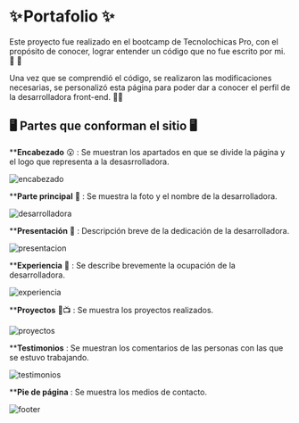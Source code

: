 #  ✨ Portafolio ✨ 

Este proyecto fue realizado en el bootcamp de Tecnolochicas Pro, con el propósito de conocer, lograr entender un código que no fue escrito por mi. 🫢 🫢

Una vez que se comprendió el código, se realizaron las modificaciones necesarias, se personalizó esta página para poder dar a conocer el perfil de la desarrolladora front-end. 👩‍💻 

## 🖥️ Partes que conforman el sitio 🖥️

****Encabezado** 😮
: Se muestran los apartados en que se divide la página y el logo que representa a la desasrrolladora.

![encabezado](https://github.com/ValerieLara/Portafolio/assets/140031168/6b46065c-9e3a-49f1-bdfc-9c357d6c6e3a)

****Parte principal** 👐
: Se muestra la foto y el nombre de la desarrolladora. 

![desarrolladora](https://github.com/ValerieLara/Portafolio/assets/140031168/cdbdc67f-5aa5-4caa-93b8-88b8cd9cd622)

****Presentación** 🤩
: Descripción breve de la dedicación de la desarrolladora.

![presentacion](https://github.com/ValerieLara/Portafolio/assets/140031168/685bfbac-1b28-48da-a3f1-7420075bd15d)

****Experiencia** 👧
: Se describe brevemente la ocupación de la desarrolladora.

![experiencia](https://github.com/ValerieLara/Portafolio/assets/140031168/819d031f-f3bf-4481-928b-56061f490499)

****Proyectos** 📄📺
: Se muestra los proyectos realizados.

![proyectos](https://github.com/ValerieLara/Portafolio/assets/140031168/12070b15-dc24-4505-be71-0edaffc126c1)

****Testimonios**
: Se muestran los comentarios de las personas con las que se estuvo trabajando.

![testimonios](https://github.com/ValerieLara/Portafolio/assets/140031168/94fc5fae-1747-4109-a49c-1d0537c65137)

****Pie de página**
: Se muestra los medios de contacto.

![footer](https://github.com/ValerieLara/Portafolio/assets/140031168/1d6567de-3f4d-4136-ab34-f99cd0950f15)
